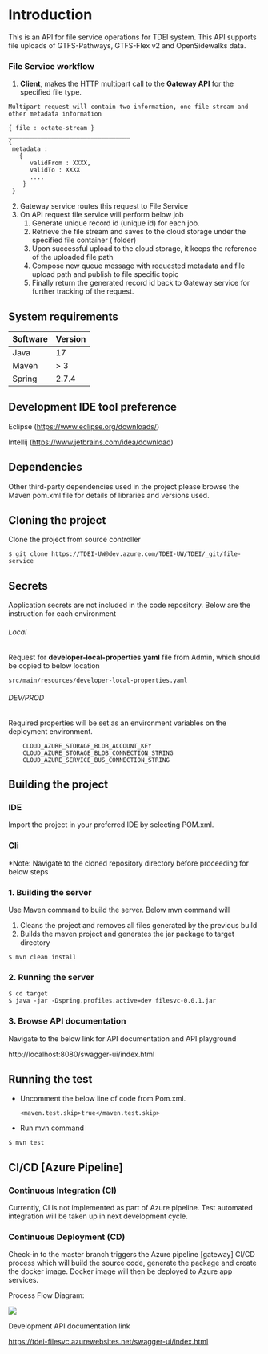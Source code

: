 # Introduction

This is an API for file service operations for TDEI system. This API
supports file uploads of GTFS-Pathways, GTFS-Flex v2 and OpenSidewalks
data.

### File Service workflow

1. **Client**, makes the HTTP multipart call to the **Gateway API** for the specified file type.

``` 
Multipart request will contain two information, one file stream and other metadata information

{ file : octate-stream }
__________________________________
{
 metadata :
   {
      validFrom : XXXX,
      validTo : XXXX
      ....
    }
 }
``` 

2. Gateway service routes this request to File Service
3. On API request file service will perform below job
    1. Generate unique record id (unique id) for each job.
    2. Retrieve the file stream and saves to the cloud storage under the specified file container ( folder)
    3. Upon successful upload to the cloud storage, it keeps the reference of the uploaded file path
    4. Compose new queue message with requested metadata and file upload path and publish to file specific topic
    5. Finally return the generated record id back to Gateway service for further tracking of the request.

## System requirements

| Software | Version |
|----------|---------|
| Java     | 17      |
| Maven    | > 3     |
| Spring   | 2.7.4   |

## Development IDE tool preference

Eclipse (https://www.eclipse.org/downloads/)

Intellij (https://www.jetbrains.com/idea/download)

## Dependencies

Other third-party dependencies used in the project please browse the Maven pom.xml file for details of libraries and
versions used.

## Cloning the project

Clone the project from source controller

```aidl
$ git clone https://TDEI-UW@dev.azure.com/TDEI-UW/TDEI/_git/file-service
```

## Secrets

Application secrets are not included in the code repository. Below are the instruction for each environment

###### Local

Request for **developer-local-properties.yaml** file from Admin, which should be copied to below location

```src/main/resources/developer-local-properties.yaml```

###### DEV/PROD

Required properties will be set as an environment variables on the deployment environment.

        CLOUD_AZURE_STORAGE_BLOB_ACCOUNT_KEY
        CLOUD_AZURE_STORAGE_BLOB_CONNECTION_STRING
        CLOUD_AZURE_SERVICE_BUS_CONNECTION_STRING

## Building the project

### IDE

Import the project in your preferred IDE by selecting POM.xml.

### Cli

*Note: Navigate to the cloned repository directory before proceeding for below steps

### 1. Building the server

Use Maven command to build the server. Below mvn command will

1. Cleans the project and removes all files generated by the previous build
2. Builds the maven project and generates the jar package to target directory

```
$ mvn clean install
```

### 2. Running the server

```
$ cd target
$ java -jar -Dspring.profiles.active=dev filesvc-0.0.1.jar
```

### 3. Browse API documentation

Navigate to the below link for API documentation and API playground

http://localhost:8080/swagger-ui/index.html

## Running the test

- Uncomment the below line of code from Pom.xml.

  ```<maven.test.skip>true</maven.test.skip>```

- Run mvn command

```
$ mvn test
```

## CI/CD [Azure Pipeline]

### Continuous Integration (CI)

Currently, CI is not implemented as part of Azure pipeline. Test automated integration will be taken up in next
development cycle.

### Continuous Deployment (CD)

Check-in to the master branch triggers the Azure pipeline [gateway] CI/CD process which will build the source code,
generate the package and create the docker image. Docker image will then be deployed to Azure app services.

Process Flow Diagram:

![](src/main/resources/static/images/deployment-pipeline.png)

Development API documentation link

https://tdei-filesvc.azurewebsites.net/swagger-ui/index.html
